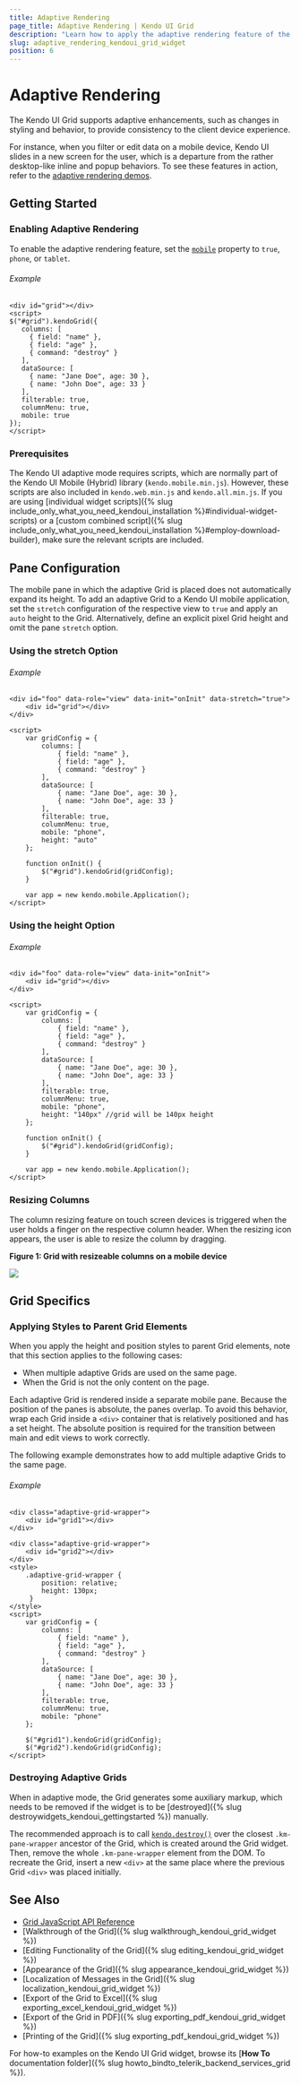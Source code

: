 ```yaml
---
title: Adaptive Rendering
page_title: Adaptive Rendering | Kendo UI Grid
description: "Learn how to apply the adaptive rendering feature of the Kendo UI Grid widget."
slug: adaptive_rendering_kendoui_grid_widget
position: 6
---
```


# Adaptive Rendering

The Kendo UI Grid supports adaptive enhancements, such as changes in styling and behavior, to provide consistency to the client device experience.

For instance, when you filter or edit data on a mobile device, Kendo UI slides in a new screen for the user, which is a departure from the rather desktop-like inline and popup behaviors. To see these features in action, refer to the [adaptive rendering demos](http://demos.telerik.com/kendo-ui/m/index#grid/adaptive).

## Getting Started

### Enabling Adaptive Rendering

To enable the adaptive rendering feature, set the [`mobile`](/api/javascript/ui/grid#configuration-mobile) property to `true`, `phone`, or `tablet`.

###### Example

    <div id="grid"></div>
    <script>
    $("#grid").kendoGrid({
       columns: [
         { field: "name" },
         { field: "age" },
         { command: "destroy" }
       ],
       dataSource: [
         { name: "Jane Doe", age: 30 },
         { name: "John Doe", age: 33 }
       ],
       filterable: true,
       columnMenu: true,
       mobile: true
    });
    </script>

### Prerequisites

The Kendo UI adaptive mode requires scripts, which are normally part of the Kendo UI Mobile (Hybrid) library (`kendo.mobile.min.js`). However, these scripts are also included in `kendo.web.min.js` and `kendo.all.min.js`. If you are using [individual widget scripts]({% slug include_only_what_you_need_kendoui_installation %}#individual-widget-scripts) or a [custom combined script]({% slug include_only_what_you_need_kendoui_installation %}#employ-download-builder), make sure the relevant scripts are included.

## Pane Configuration

The mobile pane in which the adaptive Grid is placed does not automatically expand its height. To add an adaptive Grid to a Kendo UI mobile application, set the `stretch` configuration of the respective view to `true` and apply an `auto` height to the Grid. Alternatively, define an explicit pixel Grid height and omit the pane `stretch` option.

### Using the stretch Option

###### Example

    <div id="foo" data-role="view" data-init="onInit" data-stretch="true">
        <div id="grid"></div>
    </div>

    <script>
        var gridConfig = {
            columns: [
                { field: "name" },
                { field: "age" },
                { command: "destroy" }
            ],
            dataSource: [
                { name: "Jane Doe", age: 30 },
                { name: "John Doe", age: 33 }
            ],
            filterable: true,
            columnMenu: true,
            mobile: "phone",
            height: "auto"
        };

        function onInit() {
            $("#grid").kendoGrid(gridConfig);
        }

        var app = new kendo.mobile.Application();
    </script>

### Using the height Option

###### Example

    <div id="foo" data-role="view" data-init="onInit">
        <div id="grid"></div>
    </div>

    <script>
        var gridConfig = {
            columns: [
                { field: "name" },
                { field: "age" },
                { command: "destroy" }
            ],
            dataSource: [
                { name: "Jane Doe", age: 30 },
                { name: "John Doe", age: 33 }
            ],
            filterable: true,
            columnMenu: true,
            mobile: "phone",
            height: "140px" //grid will be 140px height
        };

        function onInit() {
            $("#grid").kendoGrid(gridConfig);
        }

        var app = new kendo.mobile.Application();
    </script>

### Resizing Columns

The column resizing feature on touch screen devices is triggered when the user holds a finger on the respective column header. When the resizing icon appears, the user is able to resize the column by dragging.

**Figure 1: Grid with resizeable columns on a mobile device**

![](/controls/data-management/grid/adaptive-resizing-icon.png)

## Grid Specifics

### Applying Styles to Parent Grid Elements

When you apply the height and position styles to parent Grid elements, note that this section applies to the following cases:

* When multiple adaptive Grids are used on the same page.
* When the Grid is not the only content on the page.

Each adaptive Grid is rendered inside a separate mobile pane. Because the position of the panes is absolute, the panes overlap. To avoid this behavior, wrap each Grid inside a `<div>` container that is relatively positioned and has a set height. The absolute position is required for the transition between main and edit views to work correctly.

The following example demonstrates how to add multiple adaptive Grids to the same page.

###### Example

    <div class="adaptive-grid-wrapper">
        <div id="grid1"></div>
    </div>

    <div class="adaptive-grid-wrapper">
        <div id="grid2"></div>
    </div>
    <style>
        .adaptive-grid-wrapper {
            position: relative;
            height: 130px;
         }
    </style>
    <script>
        var gridConfig = {
            columns: [
                { field: "name" },
                { field: "age" },
                { command: "destroy" }
            ],
            dataSource: [
                { name: "Jane Doe", age: 30 },
                { name: "John Doe", age: 33 }
            ],
            filterable: true,
            columnMenu: true,
            mobile: "phone"
        };

        $("#grid1").kendoGrid(gridConfig);
        $("#grid2").kendoGrid(gridConfig);
    </script>

### Destroying Adaptive Grids

When in adaptive mode, the Grid generates some auxiliary markup, which needs to be removed if the widget is to be [destroyed]({% slug destroywidgets_kendoui_gettingstarted %}) manually.

The recommended approach is to call [`kendo.destroy()`](/api/javascript/kendo#methods-destroy) over the closest `.km-pane-wrapper` ancestor of the Grid, which is created around the Grid widget. Then, remove the whole `.km-pane-wrapper` element from the DOM. To recreate the Grid, insert a new `<div>` at the same place where the previous Grid `<div>` was placed initially.

## See Also

* [Grid JavaScript API Reference](/api/javascript/ui/grid)
* [Walkthrough of the Grid]({% slug walkthrough_kendoui_grid_widget %})
* [Editing Functionality of the Grid]({% slug editing_kendoui_grid_widget %})
* [Appearance of the Grid]({% slug appearance_kendoui_grid_widget %})
* [Localization of Messages in the Grid]({% slug localization_kendoui_grid_widget %})
* [Export of the Grid to Excel]({% slug exporting_excel_kendoui_grid_widget %})
* [Export of the Grid in PDF]({% slug exporting_pdf_kendoui_grid_widget %})
* [Printing of the Grid]({% slug exporting_pdf_kendoui_grid_widget %})

For how-to examples on the Kendo UI Grid widget, browse its [**How To** documentation folder]({% slug howto_bindto_telerik_backend_services_grid %}).
